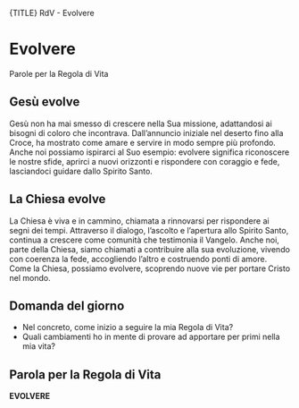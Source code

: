 {TITLE} RdV - Evolvere

# Evolvere
<span class="ut">Parole per la Regola di Vita</span>

## Gesù evolve

Gesù non ha mai smesso di crescere nella Sua missione, adattandosi ai bisogni di coloro che incontrava. Dall’annuncio iniziale nel deserto fino alla Croce, ha mostrato come amare e servire in modo sempre più profondo. Anche noi possiamo ispirarci al Suo esempio: evolvere significa riconoscere le nostre sfide, aprirci a nuovi orizzonti e rispondere con coraggio e fede, lasciandoci guidare dallo Spirito Santo.

## La Chiesa evolve

La Chiesa è viva e in cammino, chiamata a rinnovarsi per rispondere ai segni dei tempi. Attraverso il dialogo, l’ascolto e l’apertura allo Spirito Santo, continua a crescere come comunità che testimonia il Vangelo. Anche noi, parte della Chiesa, siamo chiamati a contribuire alla sua evoluzione, vivendo con coerenza la fede, accogliendo l’altro e costruendo ponti di amore. Come la Chiesa, possiamo evolvere, scoprendo nuove vie per portare Cristo nel mondo.

## Domanda del giorno

- Nel concreto, come inizio a seguire la mia Regola di Vita?
- Quali cambiamenti ho in mente di provare ad apportare per primi nella mia vita?

## Parola per la Regola di Vita

**EVOLVERE**